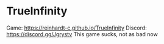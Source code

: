 # TrueInfinity
Game: https://reinhardt-c.github.io/TrueInfinity 
Discord: https://discord.gg/Jgrystv
This game sucks, not as bad now

